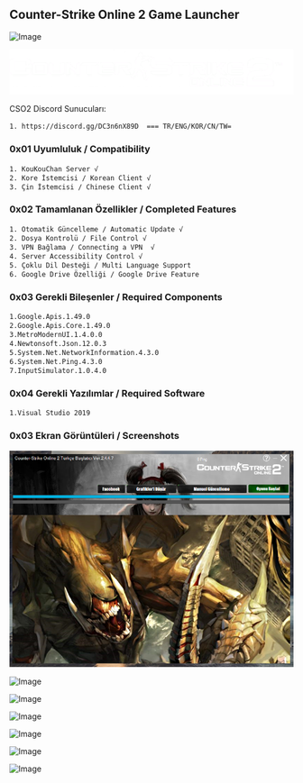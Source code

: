 ## Counter-Strike Online 2 Game Launcher

![Image](https://ci.appveyor.com/api/projects/status/2u60af27ee3785xb?svg=true)

![Image](photo/white.png)

CSO2 Discord Sunucuları:

    1. https://discord.gg/DC3n6nX89D  === TR/ENG/KOR/CN/TW=
    

### 0x01 Uyumluluk / Compatibility

    1. KouKouChan Server √
    2. Kore İstemcisi / Korean Client √
    3. Çin İstemcisi / Chinese Client √
    

### 0x02 Tamamlanan Özellikler / Completed Features

    1. Otomatik Güncelleme / Automatic Update √
    2. Dosya Kontrolü / File Control √
    3. VPN Bağlama / Connecting a VPN  √
    4. Server Accessibility Control √
    5. Çoklu Dil Desteği / Multi Language Support
    6. Google Drive Özelliği / Google Drive Feature
    
    
### 0x03 Gerekli Bileşenler / Required Components
    1.Google.Apis.1.49.0
    2.Google.Apis.Core.1.49.0
    3.MetroModernUI.1.4.0.0
    4.Newtonsoft.Json.12.0.3
    5.System.Net.NetworkInformation.4.3.0
    6.System.Net.Ping.4.3.0
    7.InputSimulator.1.0.4.0
    
### 0x04 Gerekli Yazılımlar / Required Software
    1.Visual Studio 2019
    

### 0x03 Ekran Görüntüleri / Screenshots

![Image](photo/01.png)

![Image](https://i.hizliresim.com/fJgBch.png)

![Image](https://i.hizliresim.com/kVxUIG.png)

![Image](https://i.hizliresim.com/8DXgUk.png)

![Image](https://i.hizliresim.com/nSdDPk.png)

![Image](https://i.hizliresim.com/ysROOO.png)

![Image](https://i.hizliresim.com/JjJynK.png)
